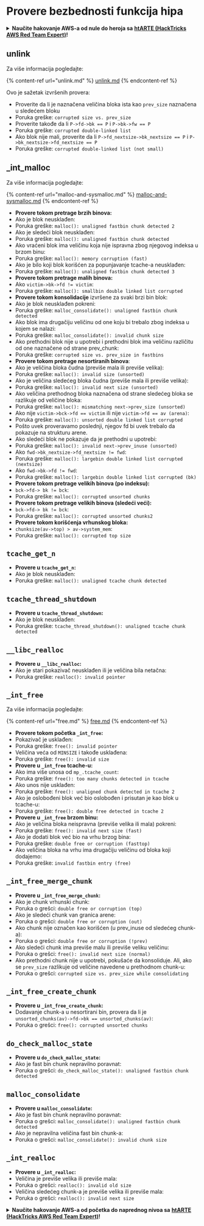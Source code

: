 # Provere bezbednosti funkcija hipa

<details>

<summary><strong>Naučite hakovanje AWS-a od nule do heroja sa</strong> <a href="https://training.hacktricks.xyz/courses/arte"><strong>htARTE (HackTricks AWS Red Team Expert)</strong></a><strong>!</strong></summary>

Drugi načini podrške HackTricks-u:

* Ako želite da vidite svoju **kompaniju reklamiranu na HackTricks-u** ili **preuzmete HackTricks u PDF formatu** proverite [**PLANOVE ZA PRIJAVU**](https://github.com/sponsors/carlospolop)!
* Nabavite [**zvanični PEASS & HackTricks swag**](https://peass.creator-spring.com)
* Otkrijte [**Porodicu PEASS**](https://opensea.io/collection/the-peass-family), našu kolekciju ekskluzivnih [**NFT-ova**](https://opensea.io/collection/the-peass-family)
* **Pridružite se** 💬 [**Discord grupi**](https://discord.gg/hRep4RUj7f) ili [**telegram grupi**](https://t.me/peass) ili nas **pratite** na **Twitteru** 🐦 [**@hacktricks\_live**](https://twitter.com/hacktricks\_live)**.**
* **Podelite svoje hakovanje trikove slanjem PR-ova na** [**HackTricks**](https://github.com/carlospolop/hacktricks) i [**HackTricks Cloud**](https://github.com/carlospolop/hacktricks-cloud) github repozitorijume.

</details>

## unlink

Za više informacija pogledajte:

{% content-ref url="unlink.md" %}
[unlink.md](unlink.md)
{% endcontent-ref %}

Ovo je sažetak izvršenih provera:

* Proverite da li je naznačena veličina bloka ista kao `prev_size` naznačena u sledećem bloku
* Poruka greške: `corrupted size vs. prev_size`
* Proverite takođe da li `P->fd->bk == P` i `P->bk->fw == P`
* Poruka greške: `corrupted double-linked list`
* Ako blok nije mali, proverite da li `P->fd_nextsize->bk_nextsize == P` i `P->bk_nextsize->fd_nextsize == P`
* Poruka greške: `corrupted double-linked list (not small)`

## \_int\_malloc

Za više informacija pogledajte:

{% content-ref url="malloc-and-sysmalloc.md" %}
[malloc-and-sysmalloc.md](malloc-and-sysmalloc.md)
{% endcontent-ref %}

* **Provere tokom pretrage brzih binova:**
* Ako je blok neusklađen:
* Poruka greške: `malloc(): unaligned fastbin chunk detected 2`
* Ako je sledeći blok neusklađen:
* Poruka greške: `malloc(): unaligned fastbin chunk detected`
* Ako vraćeni blok ima veličinu koja nije ispravna zbog njegovog indeksa u brzom binu:
* Poruka greške: `malloc(): memory corruption (fast)`
* Ako je bilo koji blok korišćen za popunjavanje tcache-a neusklađen:
* Poruka greške: `malloc(): unaligned fastbin chunk detected 3`
* **Provere tokom pretrage malih binova:**
* Ako `victim->bk->fd != victim`:
* Poruka greške: `malloc(): smallbin double linked list corrupted`
* **Provere tokom konsolidacije** izvršene za svaki brzi bin blok:&#x20;
* Ako je blok neusklađen pokreni:
* Poruka greške: `malloc_consolidate(): unaligned fastbin chunk detected`
* Ako blok ima drugačiju veličinu od one koju bi trebalo zbog indeksa u kojem se nalazi:
* Poruka greške: `malloc_consolidate(): invalid chunk size`
* Ako prethodni blok nije u upotrebi i prethodni blok ima veličinu različitu od one naznačene od strane prev\_chunk:
* Poruka greške: `corrupted size vs. prev_size in fastbins`
* **Provere tokom pretrage nesortiranih binova**:
* Ako je veličina bloka čudna (previše mala ili previše velika):&#x20;
* Poruka greške: `malloc(): invalid size (unsorted)`
* Ako je veličina sledećeg bloka čudna (previše mala ili previše velika):
* Poruka greške: `malloc(): invalid next size (unsorted)`
* Ako veličina prethodnog bloka naznačena od strane sledećeg bloka se razlikuje od veličine bloka:
* Poruka greške: `malloc(): mismatching next->prev_size (unsorted)`
* Ako nije `victim->bck->fd == victim` ili nije `victim->fd == av (arena)`:
* Poruka greške: `malloc(): unsorted double linked list corrupted`
* Pošto uvek proveravamo poslednji, njegov fd bi uvek trebalo da pokazuje na strukturu arene.
* Ako sledeći blok ne pokazuje da je prethodni u upotrebi:
* Poruka greške: `malloc(): invalid next->prev_inuse (unsorted)`
* Ako `fwd->bk_nextsize->fd_nextsize != fwd`:
* Poruka greške: `malloc(): largebin double linked list corrupted (nextsize)`
* Ako `fwd->bk->fd != fwd`:
* Poruka greške: `malloc(): largebin double linked list corrupted (bk)`
* **Provere tokom pretrage velikih binova (po indeksu):**
* `bck->fd-> bk != bck`:
* Poruka greške: `malloc(): corrupted unsorted chunks`
* **Provere tokom pretrage velikih binova (sledeći veći):**
* `bck->fd-> bk != bck`:
* Poruka greške: `malloc(): corrupted unsorted chunks2`
* **Provere tokom korišćenja vrhunskog bloka:**
* `chunksize(av->top) > av->system_mem`:
* Poruka greške: `malloc(): corrupted top size`

## `tcache_get_n`

* **Provere u `tcache_get_n`:**
* Ako je blok neusklađen:
* Poruka greške: `malloc(): unaligned tcache chunk detected`

## `tcache_thread_shutdown`

* **Provere u `tcache_thread_shutdown`:**
* Ako je blok neusklađen:
* Poruka greške: `tcache_thread_shutdown(): unaligned tcache chunk detected`

## `__libc_realloc`

* **Provere u `__libc_realloc`:**
* Ako je stari pokazivač neusklađen ili je veličina bila netačna:
* Poruka greške: `realloc(): invalid pointer`

## `_int_free`

Za više informacija pogledajte:

{% content-ref url="free.md" %}
[free.md](free.md)
{% endcontent-ref %}

* **Provere tokom početka `_int_free`:**
* Pokazivač je usklađen:
* Poruka greške: `free(): invalid pointer`
* Veličina veća od `MINSIZE` i takođe usklađena:
* Poruka greške: `free(): invalid size`
* **Provere u `_int_free` tcache-u:**
* Ako ima više unosa od `mp_.tcache_count`:
* Poruka greške: `free(): too many chunks detected in tcache`
* Ako unos nije usklađen:
* Poruka greške: `free(): unaligned chunk detected in tcache 2`
* Ako je oslobođeni blok već bio oslobođen i prisutan je kao blok u tcache-u:
* Poruka greške: `free(): double free detected in tcache 2`
* **Provere u `_int_free` brzom binu:**
* Ako je veličina bloka neispravna (previše velika ili mala) pokreni:
* Poruka greške: `free(): invalid next size (fast)`
* Ako je dodati blok već bio na vrhu brzog bina:
* Poruka greške: `double free or corruption (fasttop)`
* Ako veličina bloka na vrhu ima drugačiju veličinu od bloka koji dodajemo:
* Poruka greške: `invalid fastbin entry (free)`
## **`_int_free_merge_chunk`**

* **Provere u `_int_free_merge_chunk`:**
* Ako je chunk vrhunski chunk:
* Poruka o grešci: `double free or corruption (top)`
* Ako je sledeći chunk van granica arene:
* Poruka o grešci: `double free or corruption (out)`
* Ako chunk nije označen kao korišćen (u prev\_inuse od sledećeg chunk-a):
* Poruka o grešci: `double free or corruption (!prev)`
* Ako sledeći chunk ima previše malu ili previše veliku veličinu:
* Poruka o grešci: `free(): invalid next size (normal)`
* Ako prethodni chunk nije u upotrebi, pokušaće da konsoliduje. Ali, ako se `prev_size` razlikuje od veličine navedene u prethodnom chunk-u:
* Poruka o grešci: `corrupted size vs. prev_size while consolidating`

## **`_int_free_create_chunk`**

* **Provere u `_int_free_create_chunk`:**
* Dodavanje chunk-a u nesortirani bin, provera da li je `unsorted_chunks(av)->fd->bk == unsorted_chunks(av)`:
* Poruka o grešci: `free(): corrupted unsorted chunks`

## `do_check_malloc_state`

* **Provere u `do_check_malloc_state`:**
* Ako je fast bin chunk nepravilno poravnat:
* Poruka o grešci: `do_check_malloc_state(): unaligned fastbin chunk detected`

## `malloc_consolidate`

* **Provere u `malloc_consolidate`:**
* Ako je fast bin chunk nepravilno poravnat:
* Poruka o grešci: `malloc_consolidate(): unaligned fastbin chunk detected`
* Ako je nepravilna veličina fast bin chunk-a:
* Poruka o grešci: `malloc_consolidate(): invalid chunk size`

## `_int_realloc`

* **Provere u `_int_realloc`:**
* Veličina je previše velika ili previše mala:
* Poruka o grešci: `realloc(): invalid old size`
* Veličina sledećeg chunk-a je previše velika ili previše mala:
* Poruka o grešci: `realloc(): invalid next size`

<details>

<summary><strong>Naučite hakovanje AWS-a od početka do naprednog nivoa sa</strong> <a href="https://training.hacktricks.xyz/courses/arte"><strong>htARTE (HackTricks AWS Red Team Expert)</strong></a><strong>!</strong></summary>

Drugi načini podrške HackTricks-u:

* Ako želite da vidite **vašu kompaniju reklamiranu na HackTricks-u** ili da **preuzmete HackTricks u PDF formatu** Proverite [**PLANOVE ZA PRETPLATU**](https://github.com/sponsors/carlospolop)!
* Nabavite [**zvanični PEASS & HackTricks swag**](https://peass.creator-spring.com)
* Otkrijte [**The PEASS Family**](https://opensea.io/collection/the-peass-family), našu kolekciju ekskluzivnih [**NFT-ova**](https://opensea.io/collection/the-peass-family)
* **Pridružite se** 💬 [**Discord grupi**](https://discord.gg/hRep4RUj7f) ili **telegram grupi** ili nas **pratite** na **Twitter-u** 🐦 [**@hacktricks\_live**](https://twitter.com/hacktricks\_live)**.**
* **Podelite svoje hakovanje trikove slanjem PR-ova na** [**HackTricks**](https://github.com/carlospolop/hacktricks) i [**HackTricks Cloud**](https://github.com/carlospolop/hacktricks-cloud) github repozitorijume.

</details>
